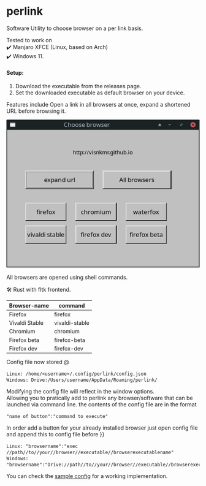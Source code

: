 # perlink

Software Utility to choose browser on a per link basis.  
  
Tested to work on  
✔️ Manjaro XFCE (Linux, based on Arch)  
✔️ Windows 11.
  
#### Setup:
1. Download the executable from the releases page.
2. Set the downloaded executable as default browser on your device.
  
  Features include Open a link in all browsers at once, expand a shortened URL before browsing it.
  
![screenshot](https://github.com/visnkmr/perlink/raw/main/perlink_scr.png)
  
All browsers are opened using shell commands.  
  
🛠️ Rust with fltk frontend.

|Browser-name| command|
|-|-|
|Firefox| firefox|
|Vivaldi Stable | vivaldi-stable|
|Chromium| chromium|
|Firefox beta|firefox-beta|
|Firefox dev|firefox-dev|

Config file now stored @ 
```
Linux: /home/<username>/.config/perlink/config.json  
Windows: Drive:/Users/username/AppData/Roaming/perlink/
```  
  
Modifying the config file will reflect in the window options.  
Allowing you to pratically add to perlink any browser/software that can be launched via command line.
the contents of the config file are in the format 
```
"name of button":"command to execute"
```

In order add a button for your already installed browser just open config file and append this to config file before }}
```
Linux: "browsername":"exec //path//to//your//browser//executable//browserexecutablename"
Windows: "browsername":"Drive://path//to//your//browser//executable//browserexecutablename"
```
You can check the [sample config](https://github.com/visnkmr/perlink/blob/main/sample-config.json) for a working implementation.

